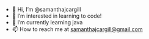 - 👋 Hi, I’m @samanthajcargill
- 👀 I’m interested in learning to code!
- 🌱 I’m currently learning java
- 📫 How to reach me at samanthajcargill@gmail.com

<!---
samanthajcargill/samanthajcargill is a ✨ special ✨ repository because its `README.md` (this file) appears on your GitHub profile.
You can click the Preview link to take a look at your changes.
--->
